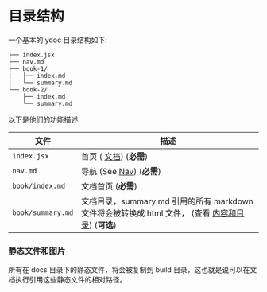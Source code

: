 # 目录结构

一个基本的 ydoc 目录结构如下:

```
├── index.jsx
├── nav.md
├── book-1/
|   ├── index.md
|   └── summary.md
└── book-2/
    ├── index.md
    └── summary.md
```

以下是他们的功能描述:

| 文件 | 描述 |
| -------- | ----------- |
| `index.jsx` | 首页 ( [文档](home.md)) (**必需**) |
| `nav.md` | 导航 (See [Nav](nav.md)) (**必需**) |
| `book/index.md` | 文档首页 (**必需**) |
| `book/summary.md` | 文档目录，summary.md 引用的所有 markdown 文件将会被转换成 html 文件， (查看 [内容和目录](pages.md)) (__可选__) |


### 静态文件和图片

所有在 docs 目录下的静态文件，将会被复制到 build 目录，这也就是说可以在文档执行引用这些静态文件的相对路径。

